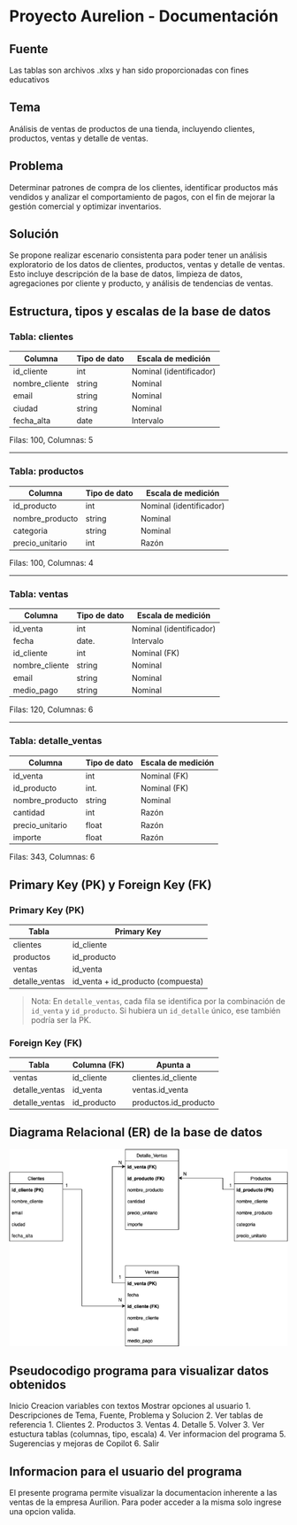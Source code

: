 # Proyecto Aurelion - Documentación

## Fuente
Las tablas son archivos .xlxs y han sido proporcionadas con fines educativos

## Tema
Análisis de ventas de productos de una tienda, incluyendo clientes, productos, ventas y detalle de ventas.

## Problema
Determinar patrones de compra de los clientes, identificar productos más vendidos y analizar el comportamiento de pagos, con el fin de mejorar la gestión comercial y optimizar inventarios.

## Solución
Se propone realizar escenario consistenta para poder tener un análisis exploratorio de los datos de clientes, productos, ventas y detalle de ventas. Esto incluye descripción de la base de datos, limpieza de datos, agregaciones por cliente y producto, y análisis de tendencias de ventas.

## Estructura, tipos y escalas de la base de datos

### Tabla: clientes
| Columna        | Tipo de dato     | Escala de medición           |
|----------------|-----------------|------------------------------|
| id_cliente     | int             | Nominal (identificador)      |
| nombre_cliente | string          | Nominal                      |
| email          | string          | Nominal                      |
| ciudad         | string          | Nominal                      |
| fecha_alta     | date            | Intervalo                    |

Filas: 100, Columnas: 5  

---

### Tabla: productos
| Columna          | Tipo de dato | Escala de medición           |
|------------------|-------------|------------------------------|
| id_producto      | int         | Nominal (identificador)      |
| nombre_producto  | string      | Nominal                      |
| categoria        | string      | Nominal                      |
| precio_unitario  | int         | Razón                        |

Filas: 100, Columnas: 4  

---

### Tabla: ventas
| Columna         | Tipo de dato     | Escala de medición           |
|-----------------|-----------------|------------------------------|
| id_venta        | int             | Nominal (identificador)      |
| fecha           | date.           | Intervalo                    |
| id_cliente      | int             | Nominal (FK)                 |
| nombre_cliente  | string          | Nominal                      |
| email           | string          | Nominal                      |
| medio_pago      | string          | Nominal                      |

Filas: 120, Columnas: 6  

---

### Tabla: detalle_ventas
| Columna         | Tipo de dato | Escala de medición           |
|-----------------|-------------|------------------------------|
| id_venta        | int         | Nominal (FK)                 |
| id_producto     | int.        | Nominal (FK)                 |
| nombre_producto | string      | Nominal                      |
| cantidad        | int         | Razón                        |
| precio_unitario | float       | Razón                        |
| importe         | float       | Razón                        |

Filas: 343, Columnas: 6

## Primary Key (PK) y Foreign Key (FK)

### Primary Key (PK)
| Tabla           | Primary Key                      |
|-----------------|---------------------------------|
| clientes        | id_cliente                      |
| productos       | id_producto                     |
| ventas          | id_venta                        |
| detalle_ventas  | id_venta + id_producto (compuesta) |

> Nota: En `detalle_ventas`, cada fila se identifica por la combinación de `id_venta` y `id_producto`. Si hubiera un `id_detalle` único, ese también podría ser la PK.

### Foreign Key (FK)
| Tabla           | Columna (FK)       | Apunta a              |
|-----------------|------------------|----------------------|
| ventas          | id_cliente        | clientes.id_cliente  |
| detalle_ventas  | id_venta          | ventas.id_venta      |
| detalle_ventas  | id_producto       | productos.id_producto |


## Diagrama Relacional (ER) de la base de datos

![Diagrama ER](/imagenes/Proyecto_Aurilion_EDR.png)

## Pseudocodigo programa para visualizar datos obtenidos
Inicio
    Creacion variables con textos
    Mostrar opciones al usuario
        1. Descripciones de Tema, Fuente, Problema y Solucion
        2. Ver tablas de referencia
            1. Clientes
            2. Productos
            3. Ventas
            4. Detalle
            5. Volver
        3. Ver estuctura tablas (columnas, tipo, escala)
        4. Ver informacion del programa
        5. Sugerencias y mejoras de Copilot
        6. Salir

## Informacion para el usuario del programa
El presente programa permite visualizar la documentacion inherente a las ventas de la empresa Aurilion. 
Para poder acceder a la misma solo ingrese una opcion valida.
